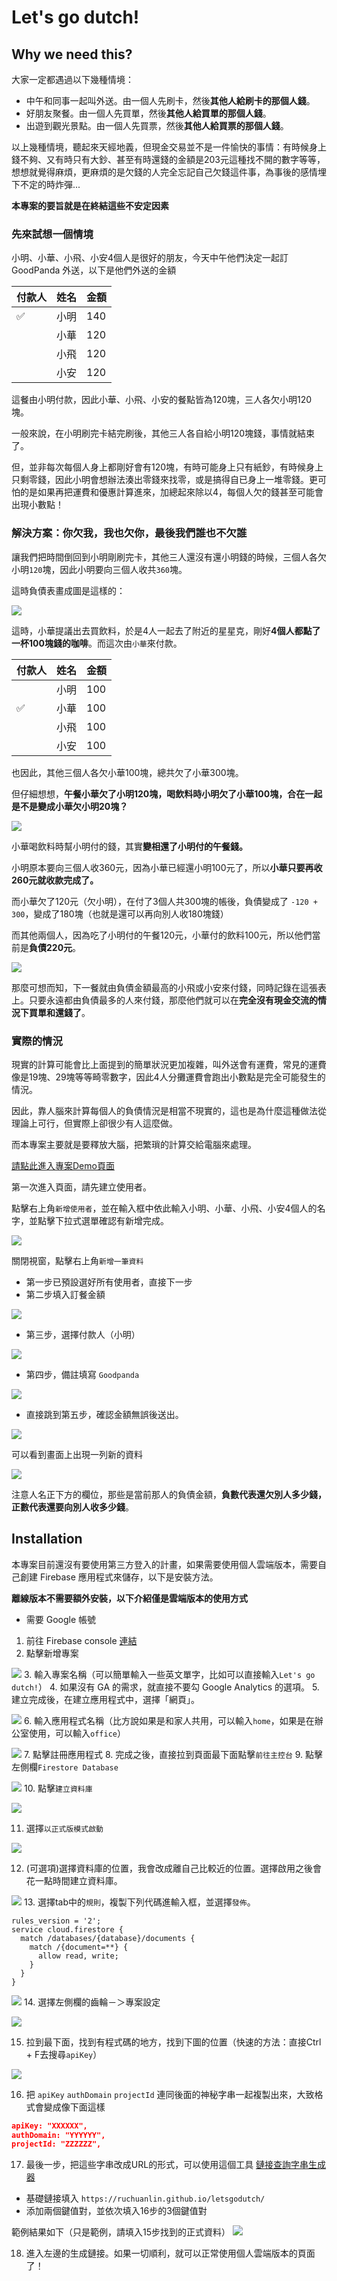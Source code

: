 # Let's go dutch!

## Why we need this?

大家一定都遇過以下幾種情境：

- 中午和同事一起叫外送。由一個人先刷卡，然後**其他人給刷卡的那個人錢**。
- 好朋友聚餐。由一個人先買單，然後**其他人給買單的那個人錢**。
- 出遊到觀光景點。由一個人先買票，然後**其他人給買票的那個人錢**。

以上幾種情境，聽起來天經地義，但現金交易並不是一件愉快的事情：有時候身上錢不夠、又有時只有大鈔、甚至有時還錢的金額是203元這種找不開的數字等等，想想就覺得麻煩，更麻煩的是欠錢的人完全忘記自己欠錢這件事，為事後的感情埋下不定的時炸彈...

**本專案的要旨就是在終結這些不安定因素**

### 先來試想一個情境

小明、小華、小飛、小安4個人是很好的朋友，今天中午他們決定一起訂 GoodPanda 外送，以下是他們外送的金額

| 付款人 | 姓名 | 金額 |
|--------|------|------|
| ✅      | 小明 | 140  |
|        | 小華 | 120  |
|        | 小飛 | 120  |
|        | 小安 | 120  |

這餐由小明付款，因此小華、小飛、小安的餐點皆為120塊，三人各欠小明120塊。

一般來說，在小明刷完卡結完刷後，其他三人各自給小明120塊錢，事情就結束了。

但，並非每次每個人身上都剛好會有120塊，有時可能身上只有紙鈔，有時候身上只剩零錢，因此小明會想辦法湊出零錢來找零，或是搞得自已身上一堆零錢。更可怕的是如果再把運費和優惠計算進來，加總起來除以4，每個人欠的錢甚至可能會出現小數點！

### 解決方案：你欠我，我也欠你，最後我們誰也不欠誰

讓我們把時間倒回到小明剛刷完卡，其他三人還沒有還小明錢的時候，三個人各欠小明`120`塊，因此小明要向三個人收共`360`塊。

這時負債表畫成圖是這樣的：

![](img/2021-09-29-00-46-42.png)


這時，小華提議出去買飲料，於是4人一起去了附近的星星克，剛好**4個人都點了一杯100塊錢的咖啡**。而這次由`小華`來付款。

| 付款人 | 姓名 | 金額 |
|--------|------|------|
|        | 小明 | 100  |
| ✅      | 小華 | 100  |
|        | 小飛 | 100  |
|        | 小安 | 100  |

也因此，其他三個人各欠小華100塊，總共欠了小華300塊。

但仔細想想，**午餐小華欠了小明120塊，喝飲料時小明欠了小華100塊，合在一起是不是變成小華欠小明20塊？**

![](img/2021-09-29-01-05-22.png)

小華喝飲料時幫小明付的錢，其實**變相還了小明付的午餐錢。**

小明原本要向三個人收360元，因為小華已經還小明100元了，所以**小華只要再收260元就收款完成了。**

而小華欠了120元（欠小明），在付了3個人共300塊的帳後，負債變成了 `-120 + 300`，變成了180塊（也就是還可以再向別人收180塊錢）

而其他兩個人，因為吃了小明付的午餐120元，小華付的飲料100元，所以他們當前是**負債220元**。

![](img/2021-09-29-01-15-03.png)

那麼可想而知，下一餐就由負債金額最高的小飛或小安來付錢，同時記錄在這張表上。只要永遠都由負債最多的人來付錢，那麼他們就可以在**完全沒有現金交流的情況下買單和還錢了**。

### 實際的情況

現實的計算可能會比上面提到的簡單狀況更加複雜，叫外送會有運費，常見的運費像是19塊、29塊等等畸零數字，因此4人分攤運費會跑出小數點是完全可能發生的情況。

因此，靠人腦來計算每個人的負債情況是相當不現實的，這也是為什麼這種做法從理論上可行，但實際上卻很少有人這麼做。

而本專案主要就是要釋放大腦，把繁瑣的計算交給電腦來處理。

[請點此進入專案Demo頁面](https://ruchuanlin.github.io/letsgodutch)

第一次進入頁面，請先建立使用者。

點擊右上角`新增使用者`，並在輸入框中依此輸入小明、小華、小飛、小安4個人的名字，並點擊下拉式選單確認有新增完成。

![](img/2021-09-29-01-29-55.png)

關閉視窗，點擊右上角`新增一筆資料`

- 第一步已預設選好所有使用者，直接下一步
- 第二步填入訂餐金額

![](img/2021-09-29-01-31-49.png)
- 第三步，選擇付款人（小明）

![](img/2021-09-29-01-32-17.png)
- 第四步，備註填寫 `Goodpanda`

![](img/2021-09-29-01-38-00.png)
- 直接跳到第五步，確認金額無誤後送出。

![](img/2021-09-29-01-34-30.png)

可以看到畫面上出現一列新的資料

![](img/2021-09-29-01-35-39.png)

注意人名正下方的欄位，那些是當前那人的負債金額，**負數代表還欠別人多少錢，正數代表還要向別人收多少錢**。


## Installation

本專案目前還沒有要使用第三方登入的計畫，如果需要使用個人雲端版本，需要自己創建 Firebase 應用程式來儲存，以下是安裝方法。

**離線版本不需要額外安裝，以下介紹僅是雲端版本的使用方式**

* 需要 Google 帳號

1. 前往 Firebase console [連結](https://console.firebase.google.com/)
2. 點擊新增專案

![](img/2021-10-24-20-26-41.png)
3. 輸入專案名稱（可以簡單輸入一些英文單字，比如可以直接輸入`Let's go dutch!`）
4. 如果沒有 GA 的需求，就直接不要勾 Google Analytics 的選項。
5. 建立完成後，在建立應用程式中，選擇「網頁」。

![](img/2021-10-24-20-45-46.png)
6. 輸入應用程式名稱（比方說如果是和家人共用，可以輸入`home`，如果是在辦公室使用，可以輸入`office`）

![](img/2021-10-24-20-47-03.png)
7. 點擊註冊應用程式
8. 完成之後，直接拉到頁面最下面點擊`前往主控台`
9. 點擊左側欄`Firestore Database`

![](img/2021-10-24-21-16-20.png)
10. 點擊`建立資料庫`

![](img/2021-10-24-21-16-38.png)

11. 選擇`以正式版模式啟動`

![](img/2021-10-24-21-17-34.png)

12. (可選項)選擇資料庫的位置，我會改成離自己比較近的位置。選擇啟用之後會花一點時間建立資料庫。

![](img/2021-10-24-21-19-01.png)
13. 選擇tab中的`規則`，複製下列代碼進輸入框，並選擇`發佈`。
```
rules_version = '2';
service cloud.firestore {
  match /databases/{database}/documents {
    match /{document=**} {
      allow read, write;
    }
  }
}
```
![](img/2021-10-24-21-25-06.png)
14. 選擇左側欄的齒輪－＞專案設定

![](img/2021-10-24-21-20-52.png)

15. 拉到最下面，找到有程式碼的地方，找到下圖的位置（快速的方法：直接Ctrl + F去搜尋`apiKey`）

![](img/2021-10-24-21-27-24.png)

16. 把 `apiKey` `authDomain` `projectId` 連同後面的神秘字串一起複製出來，大致格式會變成像下面這樣
```json
apiKey: "XXXXXX",
authDomain: "YYYYYY",
projectId: "ZZZZZZ",
```

17. 最後一步，把這些字串改成URL的形式，可以使用這個工具 [鏈接查詢字串生成器](https://www.345tool.com/zh-hant/generator/query-string-generator)

- 基礎鏈接填入 `https://ruchuanlin.github.io/letsgodutch/`
- 添加兩個鍵值對，並依次填入16步的3個鍵值對

範例結果如下（只是範例，請填入15步找到的正式資料）
![](img/2021-10-24-21-42-31.png)

18. 進入左邊的生成鏈接。如果一切順利，就可以正常使用個人雲端版本的頁面了！
